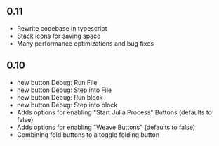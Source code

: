 ## 0.11
* Rewrite codebase in typescript
* Stack icons for saving space
* Many performance optimizations and bug fixes

## 0.10
* new button Debug: Run File
* new button Debug: Step into File
* new button Debug: Run block
* new button Debug: Step into block
* Adds options for enabling "Start Julia Process" Buttons (defaults to false)
* Adds options for enabling "Weave Buttons" (defaults to false)
* Combining fold buttons to a toggle folding button
